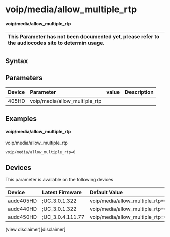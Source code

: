 ﻿---
description: voip/media/allow_multiple_rtp
search: false
---

# voip/media/allow_multiple_rtp

#### voip/media/allow_multiple_rtp


| This Parameter has not been documented yet, please refer to the audiocodes site to determin usage.  | 
| :--- |

## Syntax

## Parameters
|Device|Parameter|value|Description|
|:---|:---|:---|:---|
| 405HD | voip/media/allow_multiple_rtp |  |  |

## Examples
#### voip/media/allow_multiple_rtp

voip/media/allow_multiple_rtp

```
voip/media/allow_multiple_rtp=0
```

## Devices
This parameter is available on the following devices

| Device | Latest Firmware | Default Value |
|:---|:---|:---|
| audc405HD | ;UC_3.0.1.322 | voip/media/allow_multiple_rtp=0 
| audc440HD | ;UC_3.0.1.322 | voip/media/allow_multiple_rtp=0 
| audc450HD | ;UC_3.0.4.111.77 | voip/media/allow_multiple_rtp=0 

(view disclaimer)[disclaimer]
